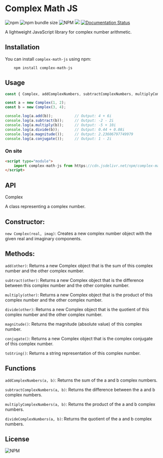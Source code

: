 # Complex Math JS

![npm](https://img.shields.io/npm/v/complex-math-js?style=flat-square)
![npm bundle size](https://img.shields.io/bundlephobia/min/complex-math-js?style=flat-square)
![NPM](https://img.shields.io/npm/l/complex-math-js?style=flat-square)
[![](https://data.jsdelivr.com/v1/package/npm/complex-math-js/badge)](https://www.jsdelivr.com/package/npm/complex-math-js)
[![Documentation Status](https://readthedocs.org/projects/complex-math-js/badge/?version=latest)](https://complex-math-js.readthedocs.io/en/latest/?badge=latest)

A lightweight JavaScript library for complex number arithmetic.

## Installation

You can install `complex-math-js` using npm:

```npm
    npm install complex-math-js
```

## Usage

```js
const { Complex, addComplexNumbers, subtractComplexNumbers, multiplyComplexNumbers, divideComplexNumbers } = require('complex-math-js');

const a = new Complex(1, 2);
const b = new Complex(3, 4);

console.log(a.add(b));          // Output: 4 + 6i
console.log(a.subtract(b));     // Output: -2 - 2i
console.log(a.multiply(b));     // Output: -5 + 10i
console.log(a.divide(b));       // Output: 0.44 + 0.08i
console.log(a.magnitude());     // Output: 2.23606797749979
console.log(a.conjugate());     // Output: 1 - 2i
```

### On site
```html
<script type="module"> 
    import complex-math-js from https://cdn.jsdelivr.net/npm/complex-math-js/+esm 
</script>
```
## API
Complex

A class representing a complex number.

## Constructor: 

`new Complex(real, imag)`: Creates a new complex number object with the given real and imaginary components.

## Methods:
`add(other)`: Returns a new Complex object that is the sum of this complex number and the other complex number.

`subtract(other)`: Returns a new Complex object that is the difference between this complex number and the other complex number.

`multiply(other)`: Returns a new Complex object that is the product of this complex number and the other complex number.

`divide(other)`: Returns a new Complex object that is the quotient of this complex number and the other complex number.

`magnitude()`: Returns the magnitude (absolute value) of this complex number.

`conjugate()`: Returns a new Complex object that is the complex conjugate of this complex number.

`toString()`: Returns a string representation of this complex number.

## Functions
 `addComplexNumbers(a, b)`: Returns the sum of the a and b complex numbers.
 
 `subtractComplexNumbers(a, b)`: Returns the difference between the a and b complex numbers.
 
 `multiplyComplexNumbers(a, b)`: Returns the product of the a and b complex numbers.
 
 `divideComplexNumbers(a, b)`: Returns the quotient of the a and b complex numbers.
 
## License

![NPM](https://img.shields.io/npm/l/complex-math-js?style=flat-square)
